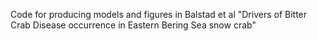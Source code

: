 Code for producing models and figures in Balstad et al "Drivers of Bitter Crab Disease occurrence in Eastern Bering Sea snow crab"
